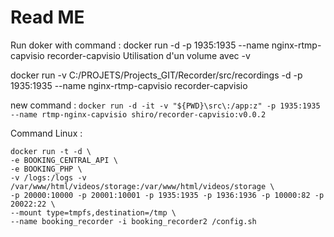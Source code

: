 # Read ME

Run doker with command : docker run -d -p 1935:1935 --name nginx-rtmp-capvisio recorder-capvisio
Utilisation d'un volume avec -v 

docker run -v C:/PROJETS/Projects_GIT/Recorder/src/recordings -d -p 1935:1935 --name nginx-rtmp-capvisio recorder-capvisio

new command :
``` docker run -d -it -v "${PWD}\src\:/app:z" -p 1935:1935 --name rtmp-nginx-capvisio shiro/recorder-capvisio:v0.0.2 ```

Command Linux : 
```
docker run -t -d \
-e BOOKING_CENTRAL_API \
-e BOOKING_PHP \
-v /logs:/logs -v /var/www/html/videos/storage:/var/www/html/videos/storage \
-p 20000:10000 -p 20001:10001 -p 1935:1935 -p 1936:1936 -p 10000:82 -p 20022:22 \
--mount type=tmpfs,destination=/tmp \
--name booking_recorder -i booking_recorder2 /config.sh 
```